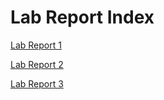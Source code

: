 # Lab Report Index

[Lab Report 1](https://aconsiglio03.github.io/cse15l-lab-reports/lab-report-1-week-2.html)

[Lab Report 2](https://github.com/aconsiglio03/cse15l-lab-reports/lab-report-2-week-4.html)

[Lab Report 3](https://github.com/aconsiglio03/cse15l-lab-reports/lab-report-3-week-6.html)
